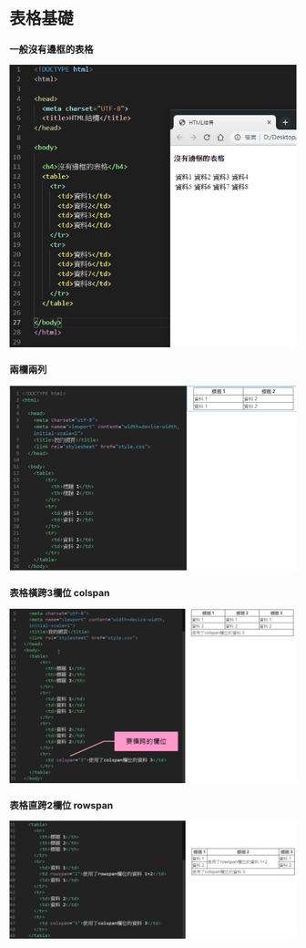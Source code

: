 # 表格基礎

### 一般沒有邊框的表格

![](../../.gitbook/assets/image%20%2847%29.png)

### 兩欄兩列

![](../../.gitbook/assets/image%20%28102%29.png)

### 表格橫跨3欄位 colspan

![](../../.gitbook/assets/image%20%2891%29.png)

### 表格直跨2欄位 rowspan

![](../../.gitbook/assets/image%20%2898%29.png)

